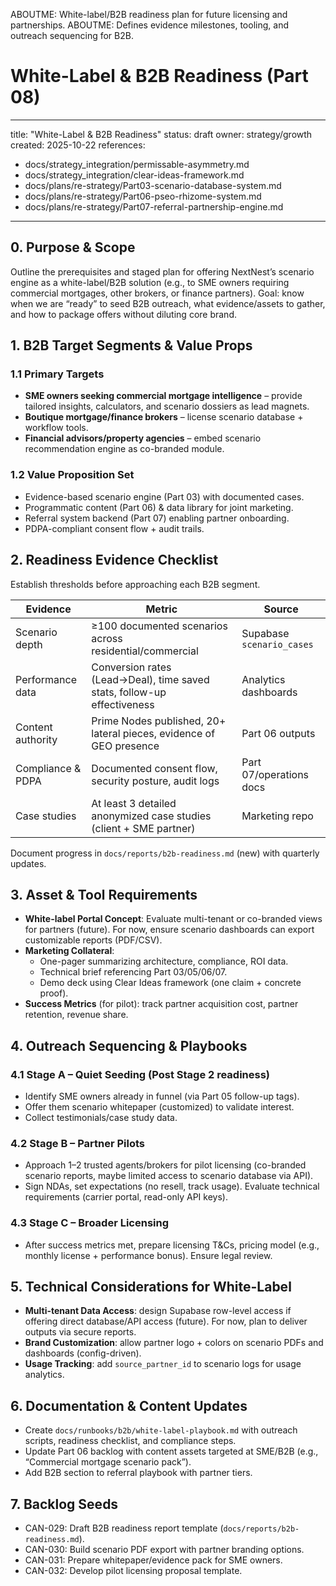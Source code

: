ABOUTME: White-label/B2B readiness plan for future licensing and partnerships.
ABOUTME: Defines evidence milestones, tooling, and outreach sequencing for B2B.

# White-Label & B2B Readiness (Part 08)

---
title: "White-Label & B2B Readiness"
status: draft
owner: strategy/growth
created: 2025-10-22
references:
  - docs/strategy_integration/permissable-asymmetry.md
  - docs/strategy_integration/clear-ideas-framework.md
  - docs/plans/re-strategy/Part03-scenario-database-system.md
  - docs/plans/re-strategy/Part06-pseo-rhizome-system.md
  - docs/plans/re-strategy/Part07-referral-partnership-engine.md
---

## 0. Purpose & Scope

Outline the prerequisites and staged plan for offering NextNest’s scenario engine as a white-label/B2B solution (e.g., to SME owners requiring commercial mortgages, other brokers, or finance partners). Goal: know when we are “ready” to seed B2B outreach, what evidence/assets to gather, and how to package offers without diluting core brand.

## 1. B2B Target Segments & Value Props

### 1.1 Primary Targets
- **SME owners seeking commercial mortgage intelligence** – provide tailored insights, calculators, and scenario dossiers as lead magnets.
- **Boutique mortgage/finance brokers** – license scenario database + workflow tools.
- **Financial advisors/property agencies** – embed scenario recommendation engine as co-branded module.

### 1.2 Value Proposition Set
- Evidence-based scenario engine (Part 03) with documented cases.
- Programmatic content (Part 06) & data library for joint marketing.
- Referral system backend (Part 07) enabling partner onboarding.
- PDPA-compliant consent flow + audit trails.

## 2. Readiness Evidence Checklist

Establish thresholds before approaching each B2B segment.

| Evidence | Metric | Source |
|----------|--------|--------|
| Scenario depth | ≥100 documented scenarios across residential/commercial | Supabase `scenario_cases` |
| Performance data | Conversion rates (Lead→Deal), time saved stats, follow-up effectiveness | Analytics dashboards |
| Content authority | Prime Nodes published, 20+ lateral pieces, evidence of GEO presence | Part 06 outputs |
| Compliance & PDPA | Documented consent flow, security posture, audit logs | Part 07/operations docs |
| Case studies | At least 3 detailed anonymized case studies (client + SME partner) | Marketing repo |

Document progress in `docs/reports/b2b-readiness.md` (new) with quarterly updates.

## 3. Asset & Tool Requirements

- **White-label Portal Concept**: Evaluate multi-tenant or co-branded views for partners (future). For now, ensure scenario dashboards can export customizable reports (PDF/CSV).
- **Marketing Collateral**:
  - One-pager summarizing architecture, compliance, ROI data.
  - Technical brief referencing Part 03/05/06/07.
  - Demo deck using Clear Ideas framework (one claim + concrete proof).
- **Success Metrics** (for pilot): track partner acquisition cost, partner retention, revenue share.

## 4. Outreach Sequencing & Playbooks

### 4.1 Stage A – Quiet Seeding (Post Stage 2 readiness)
- Identify SME owners already in funnel (via Part 05 follow-up tags).
- Offer them scenario whitepaper (customized) to validate interest.
- Collect testimonials/case study data.

### 4.2 Stage B – Partner Pilots
- Approach 1–2 trusted agents/brokers for pilot licensing (co-branded scenario reports, maybe limited access to scenario database via API).
- Sign NDAs, set expectations (no resell, track usage). Evaluate technical requirements (carrier portal, read-only API keys).

### 4.3 Stage C – Broader Licensing
- After success metrics met, prepare licensing T&Cs, pricing model (e.g., monthly license + performance bonus). Ensure legal review.

## 5. Technical Considerations for White-Label

- **Multi-tenant Data Access**: design Supabase row-level access if offering direct database/API access (future). For now, plan to deliver outputs via secure reports.
- **Brand Customization**: allow partner logo + colors on scenario PDFs and dashboards (config-driven).
- **Usage Tracking**: add `source_partner_id` to scenario logs for usage analytics.

## 6. Documentation & Content Updates

- Create `docs/runbooks/b2b/white-label-playbook.md` with outreach scripts, readiness checklist, and compliance steps.
- Update Part 06 backlog with content assets targeted at SME/B2B (e.g., “Commercial mortgage scenario pack”).
- Add B2B section to referral playbook with partner tiers.

## 7. Backlog Seeds

- CAN-029: Draft B2B readiness report template (`docs/reports/b2b-readiness.md`).
- CAN-030: Build scenario PDF export with partner branding options.
- CAN-031: Prepare whitepaper/evidence pack for SME owners.
- CAN-032: Develop pilot licensing proposal template.

